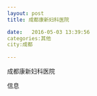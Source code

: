```yaml
--- 
layout: post 
title: 成都康新妇科医院

date:   2016-05-03 13:39:56 
categories:其他  
city:成都
  
--- 
```

   
成都康新妇科医院

信息


